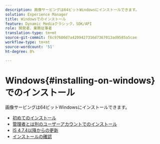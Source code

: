 ```yaml
---
description: 画像サービングは64ビットWindowsにインストールできます。
solution: Experience Manager
title: Windowsでのインストール
feature: Dynamic Mediaクラシック，SDK/API
role: 開発者、業務従事者
translation-type: tm+mt
source-git-commit: f6c97606d7a4209427316d7367013ad9585a5cae
workflow-type: tm+mt
source-wordcount: '51'
ht-degree: 0%

---
```



# Windows{#installing-on-windows}でのインストール

画像サービングは64ビットWindowsにインストールできます。

* [初めてのインストール](t-first-time-installation-win.md)
* [管理者とは別のユーザーアカウントでのインストール](t-diff-account-win.md)
* [IS 4.7.4以降からの更新](t-update-win.md)
* [インストールの確認](t-verify-win.md)
